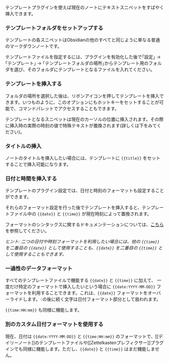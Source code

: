 テンプレートプラグインを使えば現在のノートにテキストスニペットをすばやく挿入できます。

### テンプレートフォルダをセットアップする

テンプレートの各スニペットはObsidianの他のすべてと同じように単なる普通のマークダウンノートです。

テンプレートファイルを指定するには、プラグインを有効化した後で｢設定｣ → ｢テンプレート｣ → ｢テンプレートフォルダの場所｣からテンプレート用のフォルダを選び、そのフォルダにテンプレートとなるファイルを入れてください。

### テンプレートを挿入する

フォルダの場所を選択した後は、リボンアイコンを押してテンプレートを挿入できます。いつものように、このオプションにもホットキーをセットすることが可能で、コマンドパレットでアクセスすることもできます。

テンプレートとなるスニペットは現在のカーソルの位置に挿入されます。その際に挿入時の実際の時刻の値で特殊テキストが置換されます(詳しくは下をみてください)。

### タイトルの挿入

ノートのタイトルを挿入したい場合には、テンプレートに `{{title}}` をセットすることで挿入可能になります。

### 日付と時間を挿入する

テンプレートのプラグイン設定では、日付と時刻のフォーマットも設定することができます。

それらのフォーマット設定を行った後でテンプレートを挿入すると、テンプレートファイル中の `{{date}}` と `{{time}}` が現在時刻によって置換されます。

フォーマットのシンタックスに関するドキュメンテーションについては、[こちら](https://momentjs.com/docs/#/displaying/format/)を参照してください。

_ヒント: 二つの日付や時刻フォーマットを利用したい場合には、他の `{{time}}` を二番目の `{{date}}` として使用することも、`{{date}}` を二番目の `{{time}}` として使用することもできます。_

### 一過性のデータフォーマット

すべてのテンプレートファイルで機能する `{{date}}` と `{{time}}` に加えて、 一度だけ特定のフォーマットで挿入したいという場合に `{{date:YYYY-MM-DD}}` フォーマットを利用することできます。これは、`{{date}}` フォーマットをオーバーライドします。`:`の後に続く文字は日付フォーマット部分として扱われます。

`{{time:HH:mm}}` も同様に機能します。

### 別のカスタム日付フォーマットを使用する

現在、日付は `{{date:YYYY-MM-DD}}` と `{{time:HH:mm}}` のフォーマットで、[[デイリーノート]]のテンプレートファイルや[[Zettelkastenプレフィクサー]]プラグインでも同様に機能します。ただし、`{{date}}` と `{{time}}` はまだ機能しません。